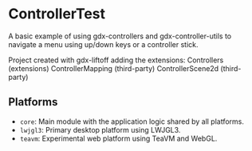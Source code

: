 # ControllerTest

A basic example of using gdx-controllers and gdx-controller-utils to navigate a menu using up/down keys or 
a controller stick.

Project created with gdx-liftoff adding the extensions:
    Controllers (extensions)
    ControllerMapping (third-party)
    ControllerScene2d (third-party)




## Platforms

- `core`: Main module with the application logic shared by all platforms.
- `lwjgl3`: Primary desktop platform using LWJGL3.
- `teavm`: Experimental web platform using TeaVM and WebGL.

